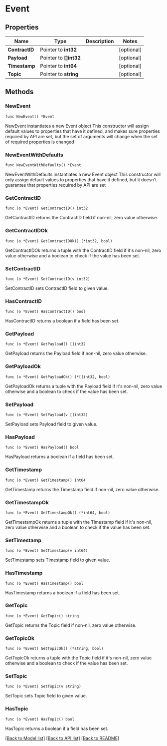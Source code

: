 # Event

## Properties

Name | Type | Description | Notes
------------ | ------------- | ------------- | -------------
**ContractID** | Pointer to **int32** |  | [optional] 
**Payload** | Pointer to **[]int32** |  | [optional] 
**Timestamp** | Pointer to **int64** |  | [optional] 
**Topic** | Pointer to **string** |  | [optional] 

## Methods

### NewEvent

`func NewEvent() *Event`

NewEvent instantiates a new Event object
This constructor will assign default values to properties that have it defined,
and makes sure properties required by API are set, but the set of arguments
will change when the set of required properties is changed

### NewEventWithDefaults

`func NewEventWithDefaults() *Event`

NewEventWithDefaults instantiates a new Event object
This constructor will only assign default values to properties that have it defined,
but it doesn't guarantee that properties required by API are set

### GetContractID

`func (o *Event) GetContractID() int32`

GetContractID returns the ContractID field if non-nil, zero value otherwise.

### GetContractIDOk

`func (o *Event) GetContractIDOk() (*int32, bool)`

GetContractIDOk returns a tuple with the ContractID field if it's non-nil, zero value otherwise
and a boolean to check if the value has been set.

### SetContractID

`func (o *Event) SetContractID(v int32)`

SetContractID sets ContractID field to given value.

### HasContractID

`func (o *Event) HasContractID() bool`

HasContractID returns a boolean if a field has been set.

### GetPayload

`func (o *Event) GetPayload() []int32`

GetPayload returns the Payload field if non-nil, zero value otherwise.

### GetPayloadOk

`func (o *Event) GetPayloadOk() (*[]int32, bool)`

GetPayloadOk returns a tuple with the Payload field if it's non-nil, zero value otherwise
and a boolean to check if the value has been set.

### SetPayload

`func (o *Event) SetPayload(v []int32)`

SetPayload sets Payload field to given value.

### HasPayload

`func (o *Event) HasPayload() bool`

HasPayload returns a boolean if a field has been set.

### GetTimestamp

`func (o *Event) GetTimestamp() int64`

GetTimestamp returns the Timestamp field if non-nil, zero value otherwise.

### GetTimestampOk

`func (o *Event) GetTimestampOk() (*int64, bool)`

GetTimestampOk returns a tuple with the Timestamp field if it's non-nil, zero value otherwise
and a boolean to check if the value has been set.

### SetTimestamp

`func (o *Event) SetTimestamp(v int64)`

SetTimestamp sets Timestamp field to given value.

### HasTimestamp

`func (o *Event) HasTimestamp() bool`

HasTimestamp returns a boolean if a field has been set.

### GetTopic

`func (o *Event) GetTopic() string`

GetTopic returns the Topic field if non-nil, zero value otherwise.

### GetTopicOk

`func (o *Event) GetTopicOk() (*string, bool)`

GetTopicOk returns a tuple with the Topic field if it's non-nil, zero value otherwise
and a boolean to check if the value has been set.

### SetTopic

`func (o *Event) SetTopic(v string)`

SetTopic sets Topic field to given value.

### HasTopic

`func (o *Event) HasTopic() bool`

HasTopic returns a boolean if a field has been set.


[[Back to Model list]](../README.md#documentation-for-models) [[Back to API list]](../README.md#documentation-for-api-endpoints) [[Back to README]](../README.md)



